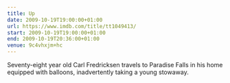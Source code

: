 ```yaml
---
title: Up
date: 2009-10-19T19:00:00+01:00
url: https://www.imdb.com/title/tt1049413/
start: 2009-10-19T19:00:00+01:00
end: 2009-10-19T20:36:00+01:00
venue: 9c4vhxjm+hc
---
```

Seventy-eight year old Carl Fredricksen travels to Paradise Falls in his home equipped with balloons, inadvertently taking a young stowaway.
